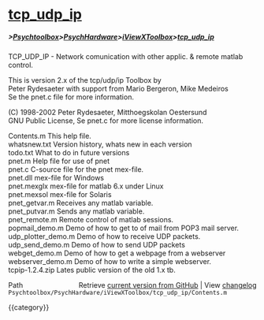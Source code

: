 # [tcp_udp_ip](tcp_udp_ip)
##### >[Psychtoolbox](Psychtoolbox)>[PsychHardware](PsychHardware)>[iViewXToolbox](iViewXToolbox)>[tcp_udp_ip](tcp_udp_ip)

TCP\_UDP\_IP  - Network comunication with other applic. & remote matlab control.  
  
 This is version 2.x of the tcp/udp/ip Toolbox by  
 Peter Rydesaeter with support from  Mario Bergeron,  Mike Medeiros  
 Se the pnet.c file for more information.  
  
 (C) 1998-2002 Peter Rydesaeter, Mitthoegskolan Oestersund  
     GNU Public License, Se pnet.c for more license information.  
  
 Contents.m            This help file.  
 whatsnew.txt          Version history, whats new in each version  
 todo.txt              What to do in future versions  
 pnet.m                Help file for use of pnet  
 pnet.c                C-source file for the pnet mex-file.  
 pnet.dll              mex-file for Windows  
 pnet.mexglx           mex-file for matlab 6.x under Linux  
 pnet.mexsol           mex-file for Solaris  
 pnet\_getvar.m         Receives any matlab variable.  
 pnet\_putvar.m         Sends any matlab variable.  
 pnet\_remote.m         Remote control of matlab sessions.  
 popmail\_demo.m        Demo of how to get to of mail from POP3 mail server.  
 udp\_plotter\_demo.m    Demo of how to receive UDP packets.  
 udp\_send\_demo.m       Demo of how to send UDP packets  
 webget\_demo.m         Demo of how to get a webpage from a webserver  
 webserver\_demo.m      Demo of how to write a simple webserver.  
 tcpip-1.2.4.zip       Lates public version of the old 1.x tb.  
  




<div class="code_header" style="text-align:right;">
  <span style="float:left;">Path&nbsp;&nbsp;</span> <span class="counter">Retrieve <a href=
  "https://raw.github.com/Psychtoolbox-3/Psychtoolbox-3/beta/Psychtoolbox/PsychHardware/iViewXToolbox/tcp_udp_ip/Contents.m">current version from GitHub</a> | View <a href=
  "https://github.com/Psychtoolbox-3/Psychtoolbox-3/commits/beta/Psychtoolbox/PsychHardware/iViewXToolbox/tcp_udp_ip/Contents.m">changelog</a></span>
</div>
<div class="code">
  <code>Psychtoolbox/PsychHardware/iViewXToolbox/tcp_udp_ip/Contents.m</code>
</div>

{{category}}